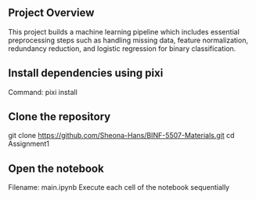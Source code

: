 ##  Project Overview

This project builds a machine learning pipeline which includes essential preprocessing steps such as handling missing data, feature normalization, redundancy reduction, and logistic regression for binary classification.

## Install dependencies using pixi 
Command: pixi install

## Clone the repository
git clone https://github.com/Sheona-Hans/BINF-5507-Materials.git
cd Assignment1

## Open the notebook
Filename: main.ipynb
Execute each cell of the notebook sequentially
